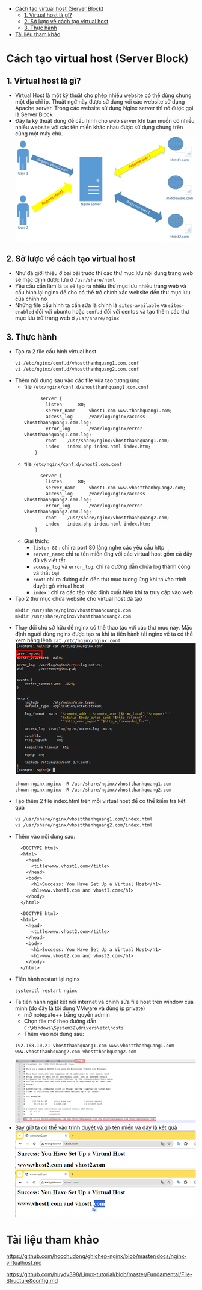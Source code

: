 - [Cách tạo virtual host (Server Block)](#cách-tạo-virtual-host-server-block)
  - [1. Virtual host là gì?](#1-virtual-host-là-gì)
  - [2. Sở lược về cách tạo virtual host](#2-sở-lược-về-cách-tạo-virtual-host)
  - [3. Thực hành](#3-thực-hành)
- [Tài liệu tham khảo](#tài-liệu-tham-khảo)
# Cách tạo virtual host (Server Block)
## 1. Virtual host là gì?
- Virtual Host là một kỹ thuật cho phép nhiều website có thể dùng chung một địa chỉ ip. Thuật ngữ này được sử dụng với các website sử dụng Apache server. Trong các website sử dụng Nginx server thì nó được gọi là Server Block
- Đây là kỹ thuật dùng để cấu hình cho web server khi bạn muốn có nhiều nhiều website với các tên miền khác nhau được sử dụng chung trên cùng một máy chủ.
  ![Alt](/thuctap/anh/Screenshot_686.png)
## 2. Sở lược về cách tạo virtual host
- Như đã giới thiệu ở bai bài trước thì các thư mục lưu nội dung trang web sẽ mặc định được lưu ở `/usr/share/html`
- Yêu cầu cần làm là ta sẽ tạo ra nhiều thư mục lưu nhiều trang web và cấu hình lại nginx để cho có thể trỏ chính xác website đến thư mục lưu của chính nó
- Những file cấu hình ta cần sửa là chính là `sites-available` và `sites-enabled`  đối với ubuntu hoặc `conf.d` đối với centos và tạo thêm các thư mục lưu trữ trang web ở `/usr/share/nginx`
## 3. Thực hành
- Tạo ra 2 file cấu hình virtual host
  ```
  vi /etc/nginx/conf.d/vhostthanhquang1.com.conf
  vi /etc/nginx/conf.d/vhostthanhquang2.com.conf
  ```
- Thêm nội dung sau vào các file vừa tạo tương ứng
  - file `/etc/nginx/conf.d/vhostthanhquang1.com.conf`
    ```
          server {
            listen      80;
            server_name     vhost1.com www.thanhquang1.com;
            access_log      /var/log/nginx/access-vhostthanhquang1.com.log;
            error_log       /var/log/nginx/error-vhostthanhquang1.com.log;
            root    /usr/share/nginx/vhostthanhquang1.com;
            index   index.php index.html index.htm;
        }
    ```
  - file `/etc/nginx/conf.d/vhost2.com.conf`
    ```
          server {
            listen      80;
            server_name     vhost1.com www.vhostthanhquang2.com;
            access_log      /var/log/nginx/access-vhostthanhquang2.com.log;
            error_log       /var/log/nginx/error-vhostthanhquang2.com.log;
            root    /usr/share/nginx/vhostthanhquang2.com;
            index   index.php index.html index.htm;
        }
    ```
  - Giải thích:
    - `listen 80` : chỉ ra port 80 lắng nghe các yêu cầu http
    - `server_name`: chỉ ra tên miền ứng với các virtual host gồm cả đầy đủ và viết tắt
    - `access_log` và `error_log`: chỉ ra đường dẫn chứa log thành công và thất bại
    - `root`: chỉ ra đường dẫn đến thư mục tương ứng khi ta vào trình duyệt gõ virtual host
    - `index` : chỉ ra các tệp mặc định xuất hiện khi ta truy cập vào web
- Tạo 2 thư mục chứa website cho virtual host đã tạo
  ```
  mkdir /usr/share/nginx/vhostthanhquang1.com
  mkdir /usr/share/nginx/vhostthanhquang2.com
  ```
- Thay đổi chủ sở hữu để nginx có thể thao tác với các thư mục này. Mặc định người dùng nginx được tạo ra khi ta tiến hành tải nginx về ta có thể xem bằng lệnh `cat /etc/nginx/nginx.conf`
  ![Alt](/thuctap/anh/Screenshot_687.png)
  ```
  chown nginx:nginx -R /usr/share/nginx/vhostthanhquang1.com
  chown nginx:nginx -R /usr/share/nginx/vhostthanhquang2.com
  ```
- Tạo thêm 2 file index.html trên mỗi virtual host để có thể kiểm tra kết quả
  ```
  vi /usr/share/nginx/vhostthanhquang1.com/index.html
  vi /usr/share/nginx/vhostthanhquang2.com/index.html
  ```
- Thêm vào nội dung sau:
  ```
    <DOCTYPE html>
    <html>
      <head>
        <title>www.vhost1.com</title>
      </head>
      <body>
        <h1>Success: You Have Set Up a Virtual Host</h1>
        <h1>www.vhost1.com and vhost1.com</h1>
      </body>
    </html>
  ```
  ```
    <DOCTYPE html>
    <html>
      <head>
        <title>www.vhost2.com</title>
      </head>
      <body>
        <h1>Success: You Have Set Up a Virtual Host</h1>
        <h1>www.vhost2.com and vhost2.com</h1>
      </body>
    </html>
  ```
- Tiến hành restart lại nginx
  ```
  systemctl restart nginx
  ```
- Ta tiến hành ngắt kết nối internet và chỉnh sửa file host trên window của mình (do đây là tôi dùng VMware và dùng ip private)
  - mở notepate++ bằng quyền admin
  - Chọn file mở theo đường dẫn `C:\Windows\System32\drivers\etc\hosts`
  - Thêm vào nội dung sau:
  ```
  192.168.10.21 vhostthanhquang1.com www.vhostthanhquang1.com www.vhostthanhquang2.com vhostthanhquang2.com
  ```
  ![Alt](/thuctap/anh/Screenshot_688.png)
- Bây giờ ta có thể vào trình duyệt và gõ tên miền và đây là kết quả
  ![Alt](/thuctap/anh/Screenshot_689.png)
# Tài liệu tham khảo
https://github.com/hocchudong/ghichep-nginx/blob/master/docs/nginx-virtualhost.md

https://github.com/huydv398/Linux-tutorial/blob/master/Fundamental/File-Structure&config.md